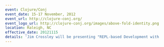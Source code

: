 ```yaml
---
event: Clojure/Conj
event_date: 15-17 November, 2012
event_url: http://clojure-conj.org/
event_logo_url: http://clojure-conj.org/images/above-fold-identity.png 
location: Raleigh, NC
effective_date: 20121115
details: 'Jim Crossley will be presenting "REPL-based Development with Immutant".'
---
```


